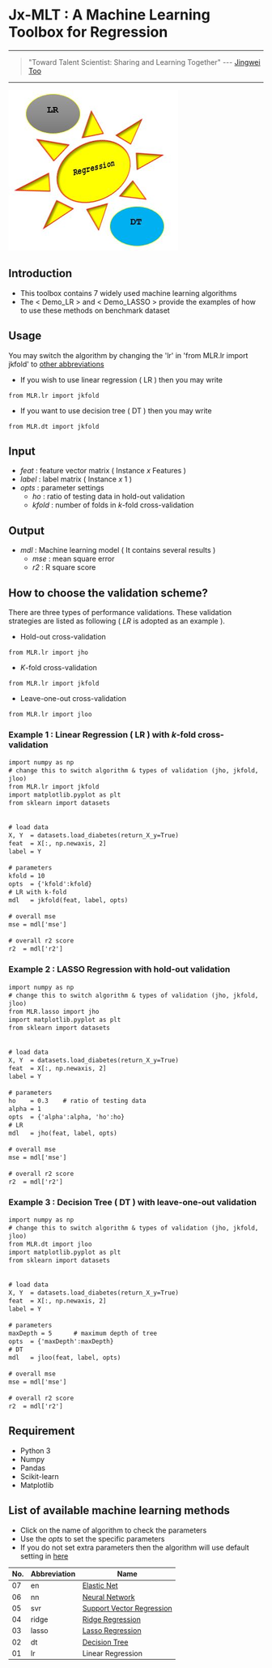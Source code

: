# Jx-MLT : A Machine Learning Toolbox for Regression

---
> "Toward Talent Scientist: Sharing and Learning Together"
>  --- [Jingwei Too](https://jingweitoo.wordpress.com/)
---

![Wheel](https://github.com/JingweiToo/Machine-Learning-Regression-Toolbox/blob/main/Capture.JPG)


## Introduction
* This toolbox contains 7 widely used machine learning algorithms   
* The < Demo_LR > and < Demo_LASSO > provide the examples of how to use these methods on benchmark dataset 


## Usage
You may switch the algorithm by changing the 'lr' in 'from MLR.lr import jkfold' to [other abbreviations](/README.md#list-of-available-machine-learning-methods)   
* If you wish to use linear regression ( LR ) then you may write
```code 
from MLR.lr import jkfold 
```

* If you want to use decision tree ( DT ) then you may write
```code 
from MLR.dt import jkfold  
```


## Input
* *feat*    : feature vector matrix ( Instance *x* Features )
* *label*   : label matrix ( Instance *x* 1 )
* *opts*    : parameter settings
  + *ho*    : ratio of testing data in hold-out validation
  + *kfold* : number of folds in *k*-fold cross-validation


## Output
* *mdl* : Machine learning model ( It contains several results )  
  + *mse* : mean square error 
  + *r2*  : R square score


## How to choose the validation scheme?
There are three types of performance validations. These validation strategies are listed as following ( *LR* is adopted as an example ). 
  + Hold-out cross-validation
```code 
from MLR.lr import jho
```
  + *K*-fold cross-validation
```code 
from MLR.lr import jkfold
```
  + Leave-one-out cross-validation
```code 
from MLR.lr import jloo
```


### Example 1 : Linear Regression ( LR ) with *k*-fold cross-validation
```code 
import numpy as np
# change this to switch algorithm & types of validation (jho, jkfold, jloo)
from MLR.lr import jkfold 
import matplotlib.pyplot as plt
from sklearn import datasets


# load data
X, Y  = datasets.load_diabetes(return_X_y=True)
feat  = X[:, np.newaxis, 2]
label = Y

# parameters
kfold = 10
opts  = {'kfold':kfold}
# LR with k-fold
mdl   = jkfold(feat, label, opts) 

# overall mse
mse = mdl['mse']

# overall r2 score
r2  = mdl['r2']
```


### Example 2 : LASSO Regression with hold-out validation
```code 
import numpy as np
# change this to switch algorithm & types of validation (jho, jkfold, jloo)
from MLR.lasso import jho 
import matplotlib.pyplot as plt
from sklearn import datasets


# load data
X, Y  = datasets.load_diabetes(return_X_y=True)
feat  = X[:, np.newaxis, 2]
label = Y

# parameters
ho    = 0.3    # ratio of testing data
alpha = 1
opts  = {'alpha':alpha, 'ho':ho}
# LR 
mdl   = jho(feat, label, opts) 

# overall mse
mse = mdl['mse']

# overall r2 score
r2  = mdl['r2']
```



### Example 3 : Decision Tree ( DT ) with leave-one-out validation
```code 
import numpy as np
# change this to switch algorithm & types of validation (jho, jkfold, jloo)
from MLR.dt import jloo 
import matplotlib.pyplot as plt
from sklearn import datasets


# load data
X, Y  = datasets.load_diabetes(return_X_y=True)
feat  = X[:, np.newaxis, 2]
label = Y

# parameters
maxDepth = 5      # maximum depth of tree
opts  = {'maxDepth':maxDepth}
# DT 
mdl   = jloo(feat, label, opts) 

# overall mse
mse = mdl['mse']

# overall r2 score
r2  = mdl['r2']
```


## Requirement

* Python 3 
* Numpy
* Pandas
* Scikit-learn
* Matplotlib


## List of available machine learning methods
* Click on the name of algorithm to check the parameters 
* Use the *opts* to set the specific parameters  
* If you do not set extra parameters then the algorithm will use default setting in [here](/Description.md)


| No. | Abbreviation | Name                                                                              | 
|-----|--------------|-----------------------------------------------------------------------------------|
| 07  | en           | [Elastic Net](Description.md#elastic-net-en)                                      |
| 06  | nn           | [Neural Network](Description.md#neural-network-nn)                                |
| 05  | svr          | [Support Vector Regression](Description.md#support-vector-regression-svr)         |
| 04  | ridge        | [Ridge Regression](Description.md#ridge-regression)                               |
| 03  | lasso        | [Lasso Regression](Description.md#lasso-regression)                               |
| 02  | dt           | [Decision Tree](Description.md#decision-tree-dt)                                  | 
| 01  | lr           | Linear Regression                                                                 | 


  
